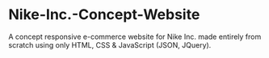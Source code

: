 # Nike-Inc.-Concept-Website
A concept responsive e-commerce website for Nike Inc. made entirely from scratch using only HTML, CSS &amp; JavaScript (JSON, JQuery).
